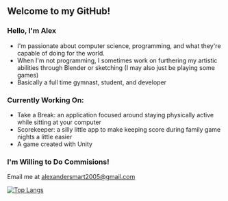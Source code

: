 ## Welcome to my GitHub!

### Hello, I'm Alex
 - I'm passionate about computer science, programming, and what they're capable of doing for the world.
 - When I'm not programming, I sometimes work on furthering my artistic abilities through Blender or sketching (I may also just be playing some games)
 - Basically a full time gymnast, student, and developer

### Currently Working On:
 - Take a Break: an application focused around staying physically active while sitting at your computer
 - Scorekeeper: a silly little app to make keeping score during family game nights a little easier
 - A game created with Unity
 
### I'm Willing to Do Commisions!
Email me at alexandersmart2005@gmail.com

[![Top Langs](https://github-readme-stats.vercel.app/api/top-langs/?username=aasmart&layout=compact&theme=dark)](https://github.com/anuraghazra/github-readme-stats)
